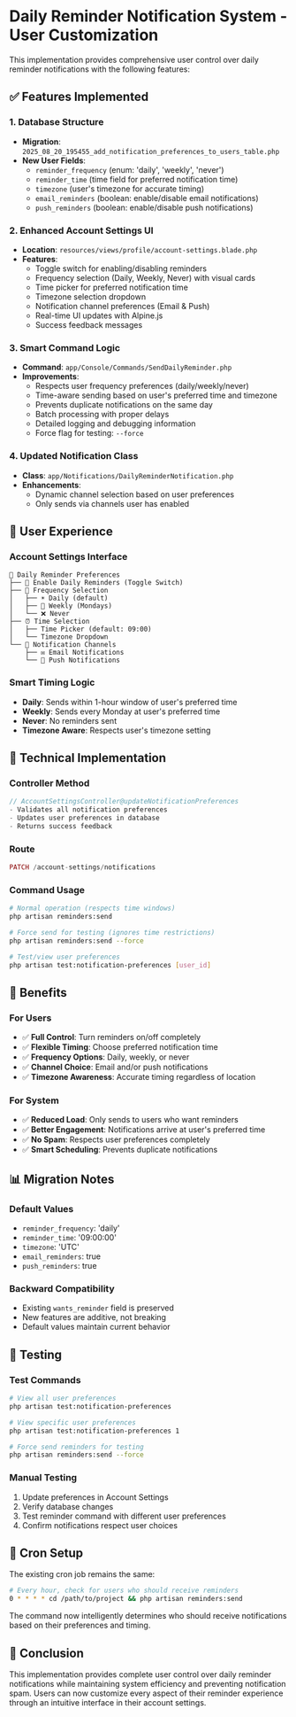 # Daily Reminder Notification System - User Customization

This implementation provides comprehensive user control over daily reminder notifications with the following features:

## ✅ Features Implemented

### 1. **Database Structure**
- **Migration**: `2025_08_20_195455_add_notification_preferences_to_users_table.php`
- **New User Fields**:
  - `reminder_frequency` (enum: 'daily', 'weekly', 'never')
  - `reminder_time` (time field for preferred notification time)
  - `timezone` (user's timezone for accurate timing)
  - `email_reminders` (boolean: enable/disable email notifications)
  - `push_reminders` (boolean: enable/disable push notifications)

### 2. **Enhanced Account Settings UI**
- **Location**: `resources/views/profile/account-settings.blade.php`
- **Features**:
  - Toggle switch for enabling/disabling reminders
  - Frequency selection (Daily, Weekly, Never) with visual cards
  - Time picker for preferred notification time
  - Timezone selection dropdown
  - Notification channel preferences (Email & Push)
  - Real-time UI updates with Alpine.js
  - Success feedback messages

### 3. **Smart Command Logic**
- **Command**: `app/Console/Commands/SendDailyReminder.php`
- **Improvements**:
  - Respects user frequency preferences (daily/weekly/never)
  - Time-aware sending based on user's preferred time and timezone
  - Prevents duplicate notifications on the same day
  - Batch processing with proper delays
  - Detailed logging and debugging information
  - Force flag for testing: `--force`

### 4. **Updated Notification Class**
- **Class**: `app/Notifications/DailyReminderNotification.php`
- **Enhancements**:
  - Dynamic channel selection based on user preferences
  - Only sends via channels user has enabled

## 🎯 User Experience

### Account Settings Interface
```
📱 Daily Reminder Preferences
├── 🔘 Enable Daily Reminders (Toggle Switch)
├── 📅 Frequency Selection
│   ├── ☀️ Daily (default)
│   ├── 📅 Weekly (Mondays)
│   └── ❌ Never
├── ⏰ Time Selection
│   ├── Time Picker (default: 09:00)
│   └── Timezone Dropdown
└── 📢 Notification Channels
    ├── ✉️ Email Notifications
    └── 📱 Push Notifications
```

### Smart Timing Logic
- **Daily**: Sends within 1-hour window of user's preferred time
- **Weekly**: Sends every Monday at user's preferred time
- **Never**: No reminders sent
- **Timezone Aware**: Respects user's timezone setting

## 🔧 Technical Implementation

### Controller Method
```php
// AccountSettingsController@updateNotificationPreferences
- Validates all notification preferences
- Updates user preferences in database
- Returns success feedback
```

### Route
```php
PATCH /account-settings/notifications
```

### Command Usage
```bash
# Normal operation (respects time windows)
php artisan reminders:send

# Force send for testing (ignores time restrictions)
php artisan reminders:send --force

# Test/view user preferences
php artisan test:notification-preferences [user_id]
```

## 🚀 Benefits

### For Users
- ✅ **Full Control**: Turn reminders on/off completely
- ✅ **Flexible Timing**: Choose preferred notification time
- ✅ **Frequency Options**: Daily, weekly, or never
- ✅ **Channel Choice**: Email and/or push notifications
- ✅ **Timezone Awareness**: Accurate timing regardless of location

### For System
- ✅ **Reduced Load**: Only sends to users who want reminders
- ✅ **Better Engagement**: Notifications arrive at user's preferred time
- ✅ **No Spam**: Respects user preferences completely
- ✅ **Smart Scheduling**: Prevents duplicate notifications

## 📊 Migration Notes

### Default Values
- `reminder_frequency`: 'daily'
- `reminder_time`: '09:00:00'
- `timezone`: 'UTC'
- `email_reminders`: true
- `push_reminders`: true

### Backward Compatibility
- Existing `wants_reminder` field is preserved
- New features are additive, not breaking
- Default values maintain current behavior

## 🧪 Testing

### Test Commands
```bash
# View all user preferences
php artisan test:notification-preferences

# View specific user preferences
php artisan test:notification-preferences 1

# Force send reminders for testing
php artisan reminders:send --force
```

### Manual Testing
1. Update preferences in Account Settings
2. Verify database changes
3. Test reminder command with different user preferences
4. Confirm notifications respect user choices

## 🔄 Cron Setup

The existing cron job remains the same:
```bash
# Every hour, check for users who should receive reminders
0 * * * * cd /path/to/project && php artisan reminders:send
```

The command now intelligently determines who should receive notifications based on their preferences and timing.

## 🎉 Conclusion

This implementation provides complete user control over daily reminder notifications while maintaining system efficiency and preventing notification spam. Users can now customize every aspect of their reminder experience through an intuitive interface in their account settings.
